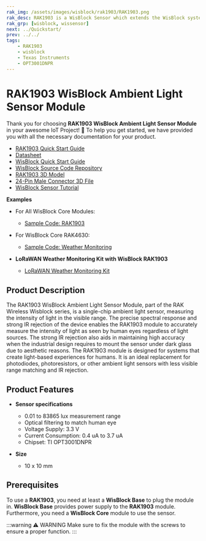 ```yaml
---
rak_img: /assets/images/wisblock/rak1903/RAK1903.png
rak_desc: RAK1903 is a WisBlock Sensor which extends the WisBlock system with a TI OPT3001DNPR light sensor. A ready to use SW library and tutorial makes it easy to build up an ambient light data acquisition system.
rak_grp: [wisblock, wissensor]
next: ../Quickstart/
prev: ../../
tags:
    - RAK1903
    - wisblock
    - Texas Instruments
    - OPT3001DNPR
---
```



# RAK1903 WisBlock Ambient Light Sensor Module

Thank you for choosing **RAK1903 WisBlock Ambient Light Sensor Module** in your awesome IoT Project! 🎉 To help you get started, we have provided you with all the necessary documentation for your product.

* [RAK1903 Quick Start Guide](../Quickstart/)
* [Datasheet](../Datasheet/)
* <a href="../../Quickstart/" target="_blank">WisBlock Quick Start Guide</a>
* [WisBlock Source Code Repository](https://github.com/RAKWireless/WisBlock/)
* [RAK1903 3D Model](https://downloads.rakwireless.com/3D_File/WisBlock/3D_RAK1903.stp)
* [24-Pin Male Connector 3D File](https://downloads.rakwireless.com/3D_File/Accessory/WisConnector/M24S1003K6M.stp)
* [WisBlock Sensor Tutorial](/Knowledge-Hub/Learn/WisBlock-Sensor-Tutorial/)


**Examples**

- For All WisBlock Core Modules:
    * [Sample Code: RAK1903](https://github.com/RAKWireless/WisBlock/tree/master/examples/common/sensors/RAK1903_Optical_OPT3001)
- For WisBlock Core RAK4630:
    * [Sample Code: Weather Monitoring](https://github.com/RAKWireless/WisBlock/tree/master/examples/RAK4630/solutions/Weather_Monitoring)

- **LoRaWAN Weather Monitoring Kit with WisBlock RAK1903**
    * [LoRaWAN Weather Monitoring Kit](https://store.rakwireless.com/products/wisblock-kit-1-weather-monitor?utm_source=WeatherMonitoringKit&utm_medium=Document&utm_campaign=BuyFromStore)

## Product Description

The RAK1903 WisBlock Ambient Light Sensor Module, part of the RAK Wireless Wisblock series, is a single-chip ambient light sensor, measuring the intensity of light in the visible range. The precise spectral response and strong IR rejection of the device enables the RAK1903 module to accurately measure the intensity of light as seen by human eyes regardless of light sources. The strong IR rejection also aids in maintaining high accuracy when the industrial design requires to mount the sensor under dark glass due to aesthetic reasons. The RAK1903 module is designed for systems that create light-based experiences for humans. It is an ideal replacement for photodiodes, photoresistors, or other ambient light sensors with less visible range matching and IR rejection.

## Product Features

* **Sensor specifications**
    * 0.01 to 83865 lux measurement range
    * Optical filtering to match human eye
    * Voltage Supply: 3.3&nbsp;V
    * Current Consumption: 0.4&nbsp;uA to 3.7&nbsp;uA
    * Chipset: TI OPT3001DNPR

* **Size**
    * 10 x 10&nbsp;mm

## Prerequisites

To use a **RAK1903**, you need at least a **WisBlock Base** to plug the module in. **WisBlock Base** provides power supply to the **RAK1903** module. Furthermore, you need a **WisBlock Core** module to use the sensor.

:::warning ⚠️ WARNING
Make sure to fix the module with the screws to ensure a proper function.
:::
